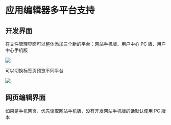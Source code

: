 # 应用编辑器多平台支持

## 开发界面

在文件管理界面可以整体添加三个新的平台：网站手机版、用户中心 PC 版、用户中心手机版

![](https://s2.d2scdn.com/2017/10/19/ed80363e-2f54-4504-b831-3d42ac5e38cc/Jietu20171019-152321.png)

可以切换标签页预览不同平台

![](https://s2.d2scdn.com/2017/10/19/5136177c-ca46-4a81-91e4-e72b6c6fcf13/Jietu20171019-152400.png)


## 网页编辑界面

如果是手机网页，优先读取网站手机版，没有开发网站手机版的话默认使用 PC 版本
